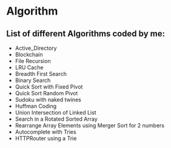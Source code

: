 # Algorithm

## List of different Algorithms coded by me:
 - Active_Directory
 - Blockchain
 - File Recursion
 - LRU Cache
 - Breadth First Search 
 - Binary Search
 - Quick Sort with Fixed Pivot
 - Quick Sort Random Pivot
 - Sudoku with naked twines
 - Huffman Coding
 - Union Intersection of Linked List
 - Search in a Rotated Sorted Array
 - Rearrange Array Elements using Merger Sort for 2 numbers
 - Autocomplete with Tries
 - HTTPRouter using a Trie
